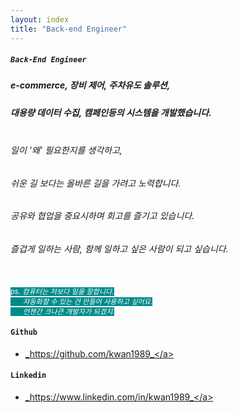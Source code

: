 ```yaml
---
layout: index
title: "Back-end Engineer"
---
```

##### `Back-End Engineer`
#####  e-commerce, 장비 제어, 주차유도 솔루션,
#####  대용량 데이터 수집, 캠페인등의 시스템을 개발했습니다.

######  <br> 일이 '왜' 필요한지를 생각하고, 
######  쉬운 길 보다는 올바른 길을 가려고 노력합니다.
######  공유와 협업을 중요시하며 회고를 즐기고 있습니다.
######  즐겁게 일하는 사람, 함께 일하고 싶은 사람이 되고 싶습니다.

<br>
    <span style="color:white; font-size:50%; background-color:darkcyan; font-size:80%">
        <i>
            ps. 컴퓨터는 저보다 일을 잘합니다.<br/>
            <span style="padding-left: 20px;">자동화할 수 있는 건 만들어 사용하고 싶어요.</span><br/>
            <span style="padding-left: 20px;">언젠간 크나큰 개발자가 되겠지.</span>
        </i>
    </span>

#### `Github`
* <a href="https://github.com/kwan1989">_https://github.com/kwan1989_</a>

#### `Linkedin`
* <a href="https://www.linkedin.com/in/kwan1989">_https://www.linkedin.com/in/kwan1989_</a>
